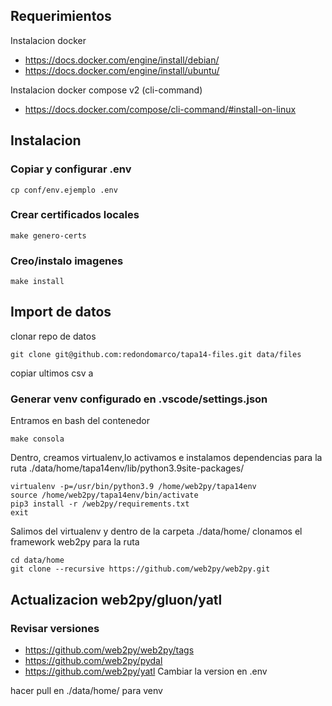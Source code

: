 ## Requerimientos

Instalacion docker
* https://docs.docker.com/engine/install/debian/
* https://docs.docker.com/engine/install/ubuntu/

Instalacion docker compose v2 (cli-command)
* https://docs.docker.com/compose/cli-command/#install-on-linux

## Instalacion

### Copiar y configurar .env
```
cp conf/env.ejemplo .env
```
### Crear certificados locales
```
make genero-certs 
```
### Creo/instalo imagenes
```
make install
```


## Import de datos
clonar repo de datos

```
git clone git@github.com:redondomarco/tapa14-files.git data/files
```

copiar ultimos csv a

### Generar venv configurado en .vscode/settings.json
Entramos en bash del contenedor
```
make consola
```
Dentro, creamos virtualenv,lo activamos e instalamos dependencias para la ruta
./data/home/tapa14env/lib/python3.9site-packages/

```
virtualenv -p=/usr/bin/python3.9 /home/web2py/tapa14env
source /home/web2py/tapa14env/bin/activate
pip3 install -r /web2py/requirements.txt
exit
```
Salimos del virtualenv y dentro de la carpeta ./data/home/
clonamos el framework web2py para la ruta
```
cd data/home
git clone --recursive https://github.com/web2py/web2py.git
```

## Actualizacion web2py/gluon/yatl

### Revisar versiones
* https://github.com/web2py/web2py/tags
* https://github.com/web2py/pydal
* https://github.com/web2py/yatl
Cambiar la version en .env

hacer pull en ./data/home/ para venv
